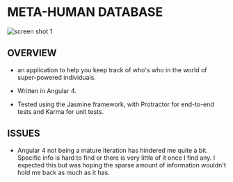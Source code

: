 # META-HUMAN DATABASE

![screen shot 1](https://user-images.githubusercontent.com/24227633/28225113-680ce076-68c9-11e7-9cbe-6d22fc14032e.png)

## OVERVIEW

- an application to help you keep track of who's who in the world of super-powered individuals.

- Written in Angular 4.

- Tested using the Jasmine framework, with Protractor for end-to-end tests and Karma for unit tests.  

## ISSUES

- Angular 4 not being a mature iteration has hindered me quite a bit. Specific info is hard to find or there is very little of it once I find any. I expected this but was hoping the sparse amount of information wouldn't hold me back as much as it has.
